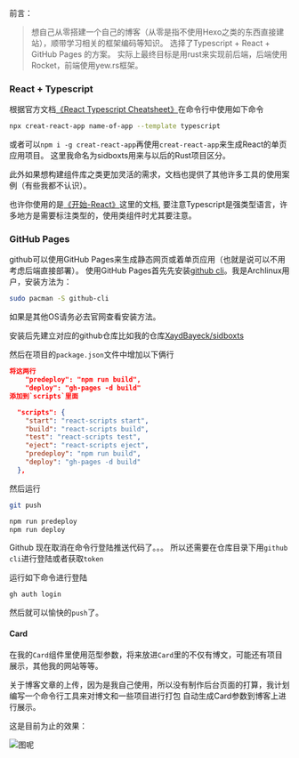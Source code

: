 前言：
> 想自己从零搭建一个自己的博客（从零是指不使用Hexo之类的东西直接建站），顺带学习相关的框架编码等知识。
> 选择了Typescript + React + GitHub Pages 的方案。
> 实际上最终目标是用rust来实现前后端，后端使用Rocket，前端使用yew.rs框架。

### React + Typescript
根据官方文档[《React Typescript Cheatsheet》](https://react-typescript-cheatsheet.netlify.app/)在命令行中使用如下命令

```sh
npx creat-react-app name-of-app --template typescript
```

或者可以`npm i -g creat-react-app`再使用`creat-react-app`来生成React的单页应用项目。
这里我命名为sidboxts用来与以后的Rust项目区分。

此外如果想构建组件库之类更加灵活的需求，文档也提供了其他许多工具的使用案例（有些我都不认识）。

也许你使用的是[《开始-React》](https://react.docschina.org/docs/getting-started.html)这里的文档,
要注意Typescript是强类型语言，许多地方是需要标注类型的，使用类组件时尤其要注意。

### GitHub Pages
github可以使用GitHub Pages来生成静态网页或着单页应用（也就是说可以不用考虑后端直接部署）。
使用GitHub Pages首先先安装[github cli](https://cli.github.com/)。我是Archlinux用户，安装方法为：
```sh
sudo pacman -S github-cli
```
如果是其他OS请务必去官网查看安装方法。

安装后先建立对应的github仓库比如我的仓库[XaydBayeck/sidboxts](https://github.com/XaydBayeck/sidboxts)

然后在项目的`package.json`文件中增加以下俩行

```json
将这两行
    "predeploy": "npm run build",
    "deploy": "gh-pages -d build"
添加到`scripts`里面

  "scripts": {
    "start": "react-scripts start",
    "build": "react-scripts build",
    "test": "react-scripts test",
    "eject": "react-scripts eject",
    "predeploy": "npm run build",
    "deploy": "gh-pages -d build"
  },
```

然后运行

```sh
git push

npm run predeploy
npm run deploy
```

Github 现在取消在命令行登陆推送代码了。。。
所以还需要在仓库目录下用`github cli`进行登陆或者获取`token`

运行如下命令进行登陆

```sh
gh auth login
```
然后就可以愉快的`push`了。

#### Card

在我的`Card`组件里使用范型参数，将来放进`Card`里的不仅有博文，可能还有项目展示，其他我的网站等等。

关于博客文章的上传，因为是我自己使用，所以没有制作后台页面的打算，我计划编写一个命令行工具来对博文和一些项目进行打包
自动生成Card参数到博客上进行展示。

这是目前为止的效果：

![图呢](/home/sid/Downloads/Sid'sBlog.png)
